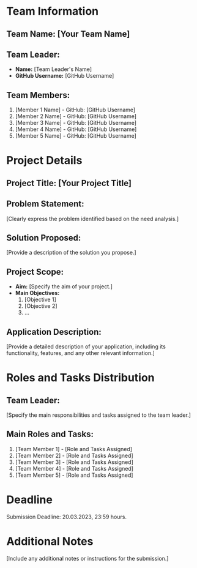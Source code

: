 # Team Information
## Team Name: [Your Team Name]

## Team Leader:
- **Name:** [Team Leader's Name]
- **GitHub Username:** [GitHub Username]

## Team Members:
1. [Member 1 Name] - GitHub: [GitHub Username]
2. [Member 2 Name] - GitHub: [GitHub Username]
3. [Member 3 Name] - GitHub: [GitHub Username]
4. [Member 4 Name] - GitHub: [GitHub Username]
5. [Member 5 Name] - GitHub: [GitHub Username]

# Project Details

## Project Title: [Your Project Title]

## Problem Statement:
[Clearly express the problem identified based on the need analysis.]

## Solution Proposed:
[Provide a description of the solution you propose.]

## Project Scope:
- **Aim:** [Specify the aim of your project.]
- **Main Objectives:**
  1. [Objective 1]
  2. [Objective 2]
  3. ...

## Application Description:
[Provide a detailed description of your application, including its functionality, features, and any other relevant information.]

# Roles and Tasks Distribution

## Team Leader:
[Specify the main responsibilities and tasks assigned to the team leader.]

## Main Roles and Tasks:
1. [Team Member 1] - [Role and Tasks Assigned]
2. [Team Member 2] - [Role and Tasks Assigned]
3. [Team Member 3] - [Role and Tasks Assigned]
4. [Team Member 4] - [Role and Tasks Assigned]
5. [Team Member 5] - [Role and Tasks Assigned]

# Deadline
Submission Deadline: 20.03.2023, 23:59 hours.

# Additional Notes
[Include any additional notes or instructions for the submission.]

